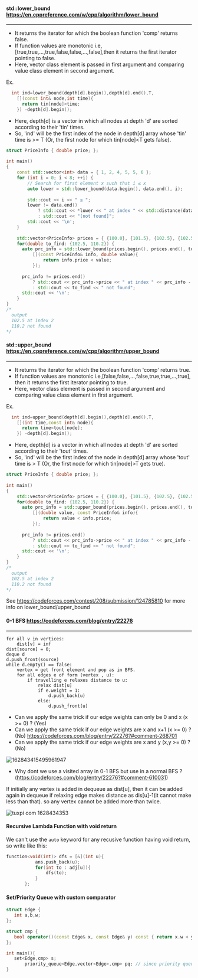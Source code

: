 #### std::lower_bound https://en.cppreference.com/w/cpp/algorithm/lower_bound
---
  - It returns the iterator for which the boolean function 'comp' returns false.
  - If function values are monotonic i.e,[true,true,...,true,false,false,...,false],then it returns the first iterator pointing to false.
  - Here, vector class element is passed in first argument and comparing value class element in second argument.

  Ex. 
```cpp
  int ind=lower_bound(depth[d].begin(),depth[d].end(),T,
    [](const int& node,int time){
      return tin[node]<time;
    }) -depth[d].begin();
```
  - Here, depth[d] is a vector in which all nodes at depth 'd' are sorted according to their 'tin' times.
  - So, 'ind' will be the first index of the node in depth[d] array whose 'tin' time is >= T (Or, the first node for which tin[node]<T gets false).

```cpp
struct PriceInfo { double price; };
 
int main()
{
    const std::vector<int> data = { 1, 2, 4, 5, 5, 6 };
    for (int i = 0; i < 8; ++i) {
        // Search for first element x such that i ≤ x
        auto lower = std::lower_bound(data.begin(), data.end(), i);
 
        std::cout << i << " ≤ ";
        lower != data.end()
            ? std::cout << *lower << " at index " << std::distance(data.begin(), lower)
            : std::cout << "[not found]";
        std::cout << '\n';
    }
 
    std::vector<PriceInfo> prices = { {100.0}, {101.5}, {102.5}, {102.5}, {107.3} };
    for(double to_find: {102.5, 110.2}) {
      auto prc_info = std::lower_bound(prices.begin(), prices.end(), to_find,
          [](const PriceInfo& info, double value){
              return info.price < value;
          });
 
      prc_info != prices.end()
          ? std::cout << prc_info->price << " at index " << prc_info - prices.begin()
          : std::cout << to_find << " not found";
      std::cout << '\n';
    }
}
/*
  output
  102.5 at index 2
  110.2 not found
*/
```

#### std::upper_bound https://en.cppreference.com/w/cpp/algorithm/upper_bound
---
  - It returns the iterator for which the boolean function 'comp' returns true.
  - If function values are monotonic i.e,[false,false,...,false,true,true,...,true], then it returns the first iterator pointing to true.
  - Here, vector class element is passed in second argument and comparing value class element in first argument.

  Ex.                                                                                                                       
  
```cpp                                                                                                                              
  int ind=upper_bound(depth[d].begin(),depth[d].end(),T,
    [](int time,const int& node){
      return time<tout[node];
    }) -depth[d].begin();
```
  - Here, depth[d] is a vector in which all nodes at depth 'd' are sorted according to their 'tout' times.
  - So, 'ind' will be the first index of the node in depth[d] array whose 'tout' time is > T (Or, the first node for which tin[node]>T gets true).
 
```cpp
struct PriceInfo { double price; };
 
int main()
{
    std::vector<PriceInfo> prices = { {100.0}, {101.5}, {102.5}, {102.5}, {107.3} };
    for(double to_find: {102.5, 110.2}) {
      auto prc_info = std::upper_bound(prices.begin(), prices.end(), to_find,
          [](double value, const PriceInfo& info){
              return value < info.price;
          });
 
      prc_info != prices.end()
          ? std::cout << prc_info->price << " at index " << prc_info - prices.begin()
          : std::cout << to_find << " not found";
      std::cout << '\n';
    }
}
/*
  output
  102.5 at index 2
  110.2 not found
*/
 ```

See https://codeforces.com/contest/208/submission/124785810 for more info on lower_bound/upper_bound

#### 0-1 BFS https://codeforces.com/blog/entry/22276
---
```
for all v in vertices:
	dist[v] = inf
dist[source] = 0;
deque d
d.push_front(source)
while d.empty() == false:
	vertex = get front element and pop as in BFS.
	for all edges e of form (vertex , u):
		if travelling e relaxes distance to u:
			relax dist[u]
			if e.weight = 1:
				d.push_back(u)
			else:
				d.push_front(u)
```

- Can we apply the same trick if our edge weights can only be 0 and x (x >= 0) ? (Yes)
- Can we apply the same trick if our edge weights are x and x+1 (x >= 0) ? (No) https://codeforces.com/blog/entry/22276?#comment-268701
- Can we apply the same trick if our edge weights are x and y (x,y >= 0) ? (No)

![162843415495961947](https://user-images.githubusercontent.com/55305876/128636279-17568633-af97-4c08-be72-f8db1ccb6722.png)


- Why dont we use a visited array in 0-1 BFS but use in a normal BFS ? (https://codeforces.com/blog/entry/22276?#comment-610031)

If initially any vertex is added in dequeue as dist[u], then it can be added again in dequeue if relaxing edge makes distance as dis[u]-1(it cannot make less than that). so any vertex cannot be added more than twice.

![tuxpi com 1628434353](https://user-images.githubusercontent.com/55305876/128636283-24272aa8-4969-4e4b-b007-9767462243a1.jpg)

#### Recursive Lambda Function with void return
 We can't use the `auto` keyword for any recusive function having void return, so write like this:
 ```cpp
 function<void(int)> dfs = [&](int u){
            ans.push_back(u);
            for(int to : adj[u]){
                dfs(to);
            }
        };
```

#### Set/Priority Queue with custom comparator
 
 ```cpp
 struct Edge {
 	int a,b,w;
 };

 struct cmp {
 	bool operator()(const Edge& x, const Edge& y) const { return x.w < y.w; }
 };
 
 int main(){
 	set<Edge,cmp> s;
		priority_queue<Edge,vector<Edge>,cmp> pq; // since priority queue stores element in reverse, you will get edge with max weight first
 }
```
